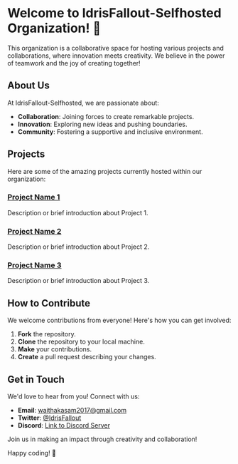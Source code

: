 # Welcome to IdrisFallout-Selfhosted Organization! 🚀

This organization is a collaborative space for hosting various projects and collaborations, where innovation meets creativity. We believe in the power of teamwork and the joy of creating together!

## About Us

At IdrisFallout-Selfhosted, we are passionate about:

- **Collaboration**: Joining forces to create remarkable projects.
- **Innovation**: Exploring new ideas and pushing boundaries.
- **Community**: Fostering a supportive and inclusive environment.

## Projects

Here are some of the amazing projects currently hosted within our organization:

### [Project Name 1](link-to-project-1)
Description or brief introduction about Project 1.

### [Project Name 2](link-to-project-2)
Description or brief introduction about Project 2.

### [Project Name 3](link-to-project-3)
Description or brief introduction about Project 3.

## How to Contribute

We welcome contributions from everyone! Here's how you can get involved:

1. **Fork** the repository.
2. **Clone** the repository to your local machine.
3. **Make** your contributions.
4. **Create** a pull request describing your changes.

## Get in Touch

We'd love to hear from you! Connect with us:

- **Email**: [waithakasam2017@gmail.com](mailto:waithakasam2017@gmail.com)
- **Twitter**: [@IdrisFallout](https://twitter.com/IdrisFallout)
- **Discord**: [Link to Discord Server](https://discord.gg/FqFUBZZw)

Join us in making an impact through creativity and collaboration!

Happy coding! 🌟
